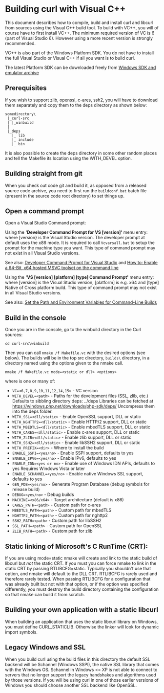 # Building curl with Visual C++

 This document describes how to compile, build and install curl and libcurl
 from sources using the Visual C++ build tool. To build with VC++, you will of
 course have to first install VC++. The minimum required version of VC is 6
 (part of Visual Studio 6). However using a more recent version is strongly
 recommended.

 VC++ is also part of the Windows Platform SDK. You do not have to install the
 full Visual Studio or Visual C++ if all you want is to build curl.

 The latest Platform SDK can be downloaded freely from [Windows SDK and
 emulator
 archive](https://developer.microsoft.com/en-us/windows/downloads/sdk-archive)

## Prerequisites

 If you wish to support zlib, openssl, c-ares, ssh2, you will have to download
 them separately and copy them to the deps directory as shown below:

    somedirectory\
     |_curl-src
     | |_winbuild
     |
     |_deps
       |_ lib
       |_ include
       |_ bin

 It is also possible to create the deps directory in some other random places
 and tell the Makefile its location using the WITH_DEVEL option.

## Building straight from git

 When you check out code git and build it, as opposed from a released source
 code archive, you need to first run the `buildconf.bat` batch file (present
 in the source code root directory) to set things up.

## Open a command prompt

Open a Visual Studio Command prompt:

 Using the **'Developer Command Prompt for VS [version]'** menu entry: where
 [version} is the Visual Studio version. The developer prompt at default uses
 the x86 mode. It is required to call `Vcvarsall.bat` to setup the prompt for
 the machine type you want. This type of command prompt may not exist in all
 Visual Studio versions.

 See also: [Developer Command Prompt for Visual
 Studio](https://docs.microsoft.com/en-us/dotnet/framework/tools/developer-command-prompt-for-vs)
 and [How to: Enable a 64-Bit, x64 hosted MSVC toolset on the command
 line](https://docs.microsoft.com/en-us/cpp/build/how-to-enable-a-64-bit-visual-cpp-toolset-on-the-command-line)

 Using the **'VS [version] [platform] [type] Command Prompt'** menu entry:
 where [version] is the Visual Studio version, [platform] is e.g. x64 and
 [type] Native of Cross platform build.  This type of command prompt may not
 exist in all Visual Studio versions.

 See also: [Set the Path and Environment Variables for Command-Line Builds](https://msdn.microsoft.com/en-us/library/f2ccy3wt.aspx)

## Build in the console

 Once you are in the console, go to the winbuild directory in the Curl
 sources:

    cd curl-src\winbuild

 Then you can call `nmake /f Makefile.vc` with the desired options (see
 below). The builds will be in the top src directory, `builds\` directory, in
 a directory named using the options given to the nmake call.

    nmake /f Makefile.vc mode=<static or dll> <options>

where <options> is one or many of:

 - `VC=<6,7,8,9,10,11,12,14,15>` - VC version
 - `WITH_DEVEL=<path>`           - Paths for the development files (SSL, zlib, etc.)
                                   Defaults to sibbling directory deps: ../deps
                                   Libraries can be fetched at https://windows.php.net/downloads/php-sdk/deps/
                                   Uncompress them into the deps folder.
 - `WITH_SSL=<dll/static>`       - Enable OpenSSL support, DLL or static
 - `WITH_NGHTTP2=<dll/static>`   - Enable HTTP/2 support, DLL or static
 - `WITH_MBEDTLS=<dll/static>`   - Enable mbedTLS support, DLL or static
 - `WITH_CARES=<dll/static>`     - Enable c-ares support, DLL or static
 - `WITH_ZLIB=<dll/static>`      - Enable zlib support, DLL or static
 - `WITH_SSH2=<dll/static>`      - Enable libSSH2 support, DLL or static
 - `WITH_PREFIX=<dir>`           - Where to install the build
 - `ENABLE_SSPI=<yes/no>`        - Enable SSPI support, defaults to yes
 - `ENABLE_IPV6=<yes/no>`        - Enable IPv6, defaults to yes
 - `ENABLE_IDN=<yes or no>`      - Enable use of Windows IDN APIs, defaults to yes
                                   Requires Windows Vista or later
 - `ENABLE_SCHANNEL=<yes/no>`    - Enable native Windows SSL support, defaults to yes
 - `GEN_PDB=<yes/no>`            - Generate Program Database (debug symbols for release build)
 - `DEBUG=<yes/no>`              - Debug builds
 - `MACHINE=<x86/x64>`           - Target architecture (default is x86)
 - `CARES_PATH=<path>`           - Custom path for c-ares
 - `MBEDTLS_PATH=<path>`         - Custom path for mbedTLS
 - `NGHTTP2_PATH=<path>`         - Custom path for nghttp2
 - `SSH2_PATH=<path>`            - Custom path for libSSH2
 - `SSL_PATH=<path>`             - Custom path for OpenSSL
 - `ZLIB_PATH=<path>`            - Custom path for zlib

## Static linking of Microsoft's C RunTime (CRT):

 If you are using mode=static nmake will create and link to the static build
 of libcurl but *not* the static CRT. If you must you can force nmake to link
 in the static CRT by passing RTLIBCFG=static. Typically you shouldn't use
 that option, and nmake will default to the DLL CRT. RTLIBCFG is rarely used
 and therefore rarely tested. When passing RTLIBCFG for a configuration that
 was already built but not with that option, or if the option was specified
 differently, you must destroy the build directory containing the
 configuration so that nmake can build it from scratch.

## Building your own application with a static libcurl

 When building an application that uses the static libcurl library on Windows,
 you must define CURL_STATICLIB. Otherwise the linker will look for dynamic
 import symbols.

## Legacy Windows and SSL

 When you build curl using the build files in this directory the default SSL
 backend will be Schannel (Windows SSPI), the native SSL library that comes
 with the Windows OS. Schannel in Windows <= XP is not able to connect to
 servers that no longer support the legacy handshakes and algorithms used by
 those versions. If you will be using curl in one of those earlier versions of
 Windows you should choose another SSL backend like OpenSSL.
